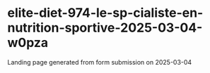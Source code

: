 # elite-diet-974-le-sp-cialiste-en-nutrition-sportive-2025-03-04-w0pza
Landing page generated from form submission on 2025-03-04
